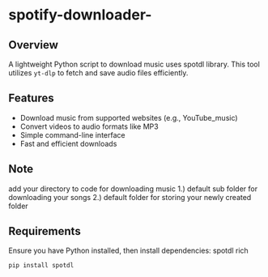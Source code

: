 # spotify-downloader-

## Overview
A lightweight Python script to download music uses spotdl library. This tool utilizes `yt-dlp` to fetch and save audio files efficiently.

## Features
- Download music from supported websites (e.g., YouTube_music)
- Convert videos to audio formats like MP3
- Simple command-line interface
- Fast and efficient downloads

## Note
add your directory to code for downloading music
1.) default sub folder for downloading your songs
2.) default folder for storing your newly created folder

## Requirements
Ensure you have Python installed, then install dependencies:
spotdl
rich

```bash
pip install spotdl
